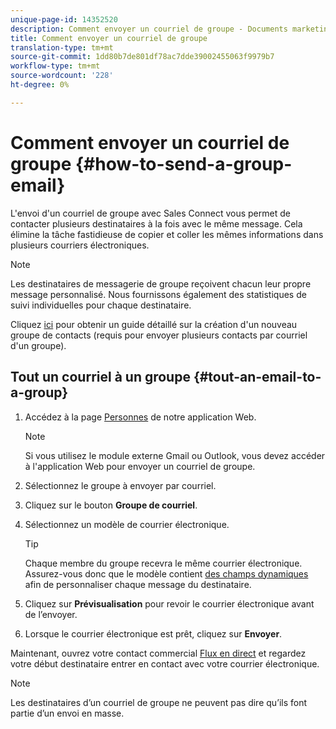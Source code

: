 ```yaml
---
unique-page-id: 14352520
description: Comment envoyer un courriel de groupe - Documents marketing - Documentation du produit
title: Comment envoyer un courriel de groupe
translation-type: tm+mt
source-git-commit: 1dd80b7de801df78ac7dde39002455063f9979b7
workflow-type: tm+mt
source-wordcount: '228'
ht-degree: 0%

---
```



# Comment envoyer un courriel de groupe {#how-to-send-a-group-email}

L&#39;envoi d&#39;un courriel de groupe avec Sales Connect vous permet de contacter plusieurs destinataires à la fois avec le même message. Cela élimine la tâche fastidieuse de copier et coller les mêmes informations dans plusieurs courriers électroniques.

>[!NOTE]
>
>Les destinataires de messagerie de groupe reçoivent chacun leur propre message personnalisé. Nous fournissons également des statistiques de suivi individuelles pour chaque destinataire.

Cliquez [ici](/help/marketo/product-docs/marketo-sales-connect/people/managing-contacts/how-to-create-a-contact-group.md) pour obtenir un guide détaillé sur la création d&#39;un nouveau groupe de contacts (requis pour envoyer plusieurs contacts par courriel d&#39;un groupe).

## Tout un courriel à un groupe {#tout-an-email-to-a-group}

1. Accédez à la page [Personnes](https://toutapp.com/login) de notre application Web.

   >[!NOTE]
   >
   >Si vous utilisez le module externe Gmail ou Outlook, vous devez accéder à l&#39;application Web pour envoyer un courriel de groupe.

1. Sélectionnez le groupe à envoyer par courriel.

1. Cliquez sur le bouton **Groupe de courriel**.

1. Sélectionnez un modèle de courrier électronique.

   >[!TIP]
   >
   >Chaque membre du groupe recevra le même courrier électronique. Assurez-vous donc que le modèle contient [des champs dynamiques](/help/marketo/product-docs/marketo-sales-connect/templates/dynamic-fields/create-custom-dynamic-fields.md) afin de personnaliser chaque message du destinataire.

1. Cliquez sur **Prévisualisation** pour revoir le courrier électronique avant de l’envoyer.
1. Lorsque le courrier électronique est prêt, cliquez sur **Envoyer**.

Maintenant, ouvrez votre contact commercial [Flux en direct](https://toutapp.com/login) et regardez votre début destinataire entrer en contact avec votre courrier électronique.

>[!NOTE]
>
>Les destinataires d’un courriel de groupe ne peuvent pas dire qu’ils font partie d’un envoi en masse.
